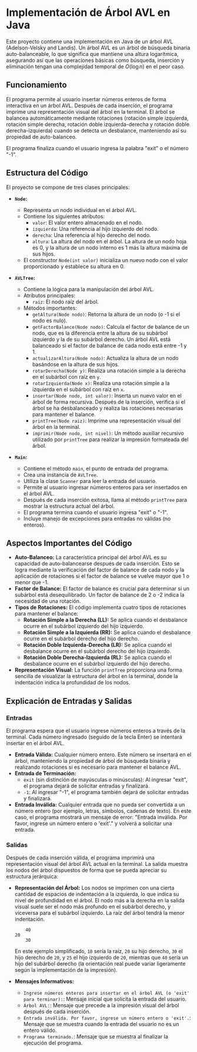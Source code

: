 # Implementación de Árbol AVL en Java

Este proyecto contiene una implementación en Java de un árbol AVL (Adelson-Velsky and Landis). Un árbol AVL es un árbol de búsqueda binaria auto-balanceable, lo que significa que mantiene una altura logarítmica, asegurando así que las operaciones básicas como búsqueda, inserción y eliminación tengan una complejidad temporal de $O(\log n)$ en el peor caso.

## Funcionamiento

El programa permite al usuario insertar números enteros de forma interactiva en un árbol AVL. Después de cada inserción, el programa imprime una representación visual del árbol en la terminal. El árbol se balancea automáticamente mediante rotaciones (rotación simple izquierda, rotación simple derecha, rotación doble izquierda-derecha y rotación doble derecha-izquierda) cuando se detecta un desbalance, manteniendo así su propiedad de auto-balanceo.

El programa finaliza cuando el usuario ingresa la palabra "exit" o el número "-1".

## Estructura del Código

El proyecto se compone de tres clases principales:

* **`Node`:**
    * Representa un nodo individual en el árbol AVL.
    * Contiene los siguientes atributos:
        * `valor`: El valor entero almacenado en el nodo.
        * `izquierda`: Una referencia al hijo izquierdo del nodo.
        * `derecha`: Una referencia al hijo derecho del nodo.
        * `altura`: La altura del nodo en el árbol. La altura de un nodo hoja es 0, y la altura de un nodo interno es 1 más la altura máxima de sus hijos.
    * El constructor `Node(int valor)` inicializa un nuevo nodo con el valor proporcionado y establece su altura en 0.

* **`AVLTree`:**
    * Contiene la lógica para la manipulación del árbol AVL.
    * Atributos principales:
        * `raiz`: El nodo raíz del árbol.
    * Métodos importantes:
        * `getAltura(Node nodo)`: Retorna la altura de un nodo (o -1 si el nodo es nulo).
        * `getFactorBalance(Node nodo)`: Calcula el factor de balance de un nodo, que es la diferencia entre la altura de su subárbol izquierdo y la de su subárbol derecho. Un árbol AVL está balanceado si el factor de balance de cada nodo está entre -1 y 1.
        * `actualizarAltura(Node nodo)`: Actualiza la altura de un nodo basándose en la altura de sus hijos.
        * `rotarDerecha(Node y)`: Realiza una rotación simple a la derecha en el subárbol con raíz en `y`.
        * `rotarIzquierda(Node x)`: Realiza una rotación simple a la izquierda en el subárbol con raíz en `x`.
        * `insertar(Node nodo, int valor)`: Inserta un nuevo valor en el árbol de forma recursiva. Después de la inserción, verifica si el árbol se ha desbalanceado y realiza las rotaciones necesarias para mantener el balance.
        * `printTree(Node raiz)`: Imprime una representación visual del árbol en la terminal.
        * `imprimir(Node nodo, int nivel)`: Un método auxiliar recursivo utilizado por `printTree` para realizar la impresión formateada del árbol.

* **`Main`:**
    * Contiene el método `main`, el punto de entrada del programa.
    * Crea una instancia de `AVLTree`.
    * Utiliza la clase `Scanner` para leer la entrada del usuario.
    * Permite al usuario ingresar números enteros para ser insertados en el árbol AVL.
    * Después de cada inserción exitosa, llama al método `printTree` para mostrar la estructura actual del árbol.
    * El programa termina cuando el usuario ingresa "exit" o "-1".
    * Incluye manejo de excepciones para entradas no válidas (no enteros).

## Aspectos Importantes del Código

* **Auto-Balanceo:** La característica principal del árbol AVL es su capacidad de auto-balancearse después de cada inserción. Esto se logra mediante la verificación del factor de balance de cada nodo y la aplicación de rotaciones si el factor de balance se vuelve mayor que 1 o menor que -1.
* **Factor de Balance:** El factor de balance es crucial para determinar si un subárbol está desequilibrado. Un factor de balance de 2 o -2 indica la necesidad de una rotación.
* **Tipos de Rotaciones:** El código implementa cuatro tipos de rotaciones para mantener el balance:
    * **Rotación Simple a la Derecha (LL):** Se aplica cuando el desbalance ocurre en el subárbol izquierdo del hijo izquierdo.
    * **Rotación Simple a la Izquierda (RR):** Se aplica cuando el desbalance ocurre en el subárbol derecho del hijo derecho.
    * **Rotación Doble Izquierda-Derecha (LR):** Se aplica cuando el desbalance ocurre en el subárbol derecho del hijo izquierdo.
    * **Rotación Doble Derecha-Izquierda (RL):** Se aplica cuando el desbalance ocurre en el subárbol izquierdo del hijo derecho.
* **Representación Visual:** La función `printTree` proporciona una forma sencilla de visualizar la estructura del árbol en la terminal, donde la indentación indica la profundidad de los nodos.

## Explicación de Entradas y Salidas

### Entradas

El programa espera que el usuario ingrese números enteros a través de la terminal. Cada número ingresado (seguido de la tecla Enter) se intentará insertar en el árbol AVL.

* **Entrada Válida:** Cualquier número entero. Este número se insertará en el árbol, manteniendo la propiedad de árbol de búsqueda binaria y realizando rotaciones si es necesario para mantener el balance AVL.
* **Entrada de Terminación:**
    * `exit` (sin distinción de mayúsculas o minúsculas): Al ingresar "exit", el programa dejará de solicitar entradas y finalizará.
    * `-1`: Al ingresar "-1", el programa también dejará de solicitar entradas y finalizará.
* **Entrada Inválida:** Cualquier entrada que no pueda ser convertida a un número entero (por ejemplo, letras, símbolos, cadenas de texto). En este caso, el programa mostrará un mensaje de error: "Entrada inválida. Por favor, ingrese un número entero o 'exit'." y volverá a solicitar una entrada.

### Salidas

Después de cada inserción válida, el programa imprimirá una representación visual del árbol AVL actual en la terminal. La salida muestra los nodos del árbol dispuestos de forma que se pueda apreciar su estructura jerárquica:

* **Representación del Árbol:** Los nodos se imprimen con una cierta cantidad de espacios de indentación a la izquierda, lo que indica su nivel de profundidad en el árbol. El nodo más a la derecha en la salida visual suele ser el nodo más profundo en el subárbol derecho, y viceversa para el subárbol izquierdo. La raíz del árbol tendrá la menor indentación.

    ```
        40
    20
        30
    ```

    En este ejemplo simplificado, `10` sería la raíz, `20` su hijo derecho, `30` el hijo derecho de `20`, y `25` el hijo izquierdo de `20`, mientras que `40` sería un hijo del subárbol derecho (la orientación real puede variar ligeramente según la implementación de la impresión).

* **Mensajes Informativos:**
    * `Ingrese números enteros para insertar en el árbol AVL (o 'exit' para terminar):`: Mensaje inicial que solicita la entrada del usuario.
    * `Árbol AVL:`: Mensaje que precede a la impresión visual del árbol después de cada inserción.
    * `Entrada inválida. Por favor, ingrese un número entero o 'exit'.`: Mensaje que se muestra cuando la entrada del usuario no es un entero válido.
    * `Programa terminado.`: Mensaje que se muestra al finalizar la ejecución del programa.

